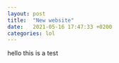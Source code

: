 ```yaml
---
layout: post
title:  "New website"
date:   2021-05-16 17:47:33 +0200
categories: lol
---
```

hello this is a test
